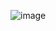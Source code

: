 ![image](https://github.com/duraznodev/channel-chat/assets/100629687/a1d5a78e-1022-45f1-81ac-46d4d1d6fc80)
